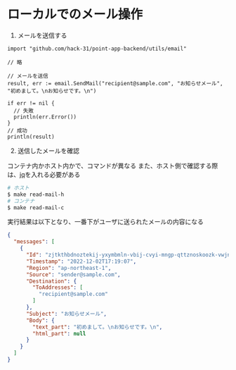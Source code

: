 # ローカルでのメール操作

1. メールを送信する

```go:go
import "github.com/hack-31/point-app-backend/utils/email"

// 略

// メールを送信
result, err := email.SendMail("recipient@sample.com", "お知らせメール", "初めまして。\nお知らせです。\n")

if err != nil {
  // 失敗
  println(err.Error())
}
// 成功
println(result)
```

2. 送信したメールを確認

コンテナ内かホスト内かで、コマンドが異なる
また、ホスト側で確認する際は、[jq](https://formulae.brew.sh/formula/jq)を入れる必要がある

```sh
# ホスト
$ make read-mail-h
# コンテナ
$ make read-mail-c 
```

実行結果は以下となり、一番下がユーザに送られたメールの内容になる

```json
{
  "messages": [
    {
      "Id": "zjtkthbdnoztekij-yxymbmln-vbij-cvyi-mngp-qttznoskoozk-vwjnme",
      "Timestamp": "2022-12-02T17:19:07",
      "Region": "ap-northeast-1",
      "Source": "sender@sample.com",
      "Destination": {
        "ToAddresses": [
          "recipient@sample.com"
        ]
      },
      "Subject": "お知らせメール",
      "Body": {
        "text_part": "初めまして。\nお知らせです。\n",
        "html_part": null
      }
    }
  ]
}
```
